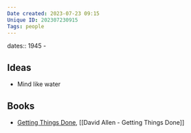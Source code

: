 ```yaml
---
Date created: 2023-07-23 09:15
Unique ID: 202307230915
Tags: people
---
```

dates:: 1945 - 
## Ideas
- Mind like water
## Books
- [Getting Things Done](zotero://select/library/items/BJX8IV63), [[David Allen - Getting Things Done]]

